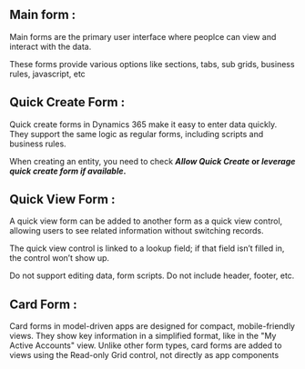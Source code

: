 ## Main form :

Main forms are the primary user interface where peoplce can view and interact with the data.

These forms provide various options like sections, tabs, sub grids, business rules, javascript, etc


## Quick Create Form :

Quick create forms in Dynamics 365 make it easy to enter data quickly. They support the same logic as regular forms, including scripts and business rules.

When creating an entity, you need to check **_Allow Quick Create_ or _leverage quick create form if available_.**


## Quick View Form :

A quick view form can be added to another form as a quick view control, allowing users to see related information without switching records. 

The quick view control is linked to a lookup field; if that field isn’t filled in, the control won’t show up. 

Do not support editing data, form scripts. Do not include header, footer, etc.


## Card Form :

Card forms in model-driven apps are designed for compact, mobile-friendly views. They show key information in a simplified format, like in the "My Active Accounts" view. Unlike other form types, card forms are added to views using the Read-only Grid control, not directly as app components